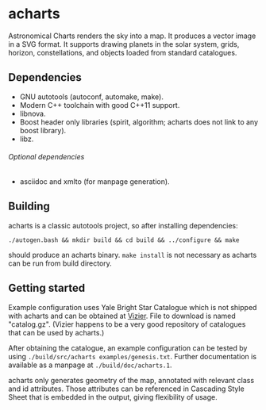# acharts

Astronomical Charts renders the sky into a map.  It produces a vector
image in a SVG format.  It supports drawing planets in the solar
system, grids, horizon, constellations, and objects loaded from
standard catalogues.

## Dependencies

- GNU autotools (autoconf, automake, make).
- Modern C++ toolchain with good C++11 support.
- libnova.
- Boost header only libraries (spirit, algorithm; acharts does not link to any boost library).
- libz.

###### Optional dependencies

- asciidoc and xmlto (for manpage generation).

## Building

acharts is a classic autotools project, so after installing dependencies:

```
./autogen.bash && mkdir build && cd build && ../configure && make
```

should produce an acharts binary.  `make install` is not necessary as
acharts can be run from build directory.

## Getting started

Example configuration uses Yale Bright Star Catalogue which is not
shipped with acharts and can be obtained at
[Vizier](http://cdsarc.u-strasbg.fr/viz-bin/Cat?V/50).  File to
download is named "catalog.gz".  (Vizier happens to be a very good
repository of catalogues that can be used by acharts.)

After obtaining the catalogue, an example configuration can be tested
by using `./build/src/acharts examples/genesis.txt`.  Further
documentation is available as a manpage at `./build/doc/acharts.1`.

acharts only generates geometry of the map, annotated with relevant
class and id attributes.  Those attributes can be referenced in
Cascading Style Sheet that is embedded in the output, giving
flexibility of usage.

